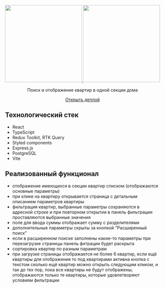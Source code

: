 <div align="center">
 <a href="https://etagi-one-section-evg-zlg.netlify.app/" target="_blank">
  <img style="height: 250px" src="https://user-images.githubusercontent.com/85534817/230378133-9141e39a-d0f5-4472-b1d5-220eeb0c2134.png" />
  <img style="height: 250px" src="https://user-images.githubusercontent.com/85534817/230380571-f3a68afe-7ee3-4fee-9d31-3f58de611fb5.png" />
 </a>
 <p>Поиск и отображение квартир в одной секции дома</p>
 <a href="https://etagi-one-section-evg-zlg.netlify.app/" target="_blank"> Открыть деплой </a>
</div>

## Технологический стек
- React
- TypeScript
- Redux Toolkit, RTK Query
- Styled components
- Express.js
- PostgreSQL
- Vite

## Реализованный функционал 
- отображение имеющихся в секции квартир списком (отображаются основные параметры)
- при клике на квартиру открывается страница с детальным описанием параметров квартиры
- фильтрация квартир, выбранные параметры сохраняются в адресной строке и при повторном открытии в панель фильтрации проставляются выбранные значения
- поле для ввода суммы отображает сумму с разделителями
- дополнительные параметры скрыты за кнопкой "Расширенный поиск"
- если в расширенном поиске заполнены какие-то параметры при перезагрузке страницы панель фитрации будет раскрыта
- сортировка квартир по разным параметрам
- при загрузке страницы отображается не более 6 квартир, если ещё квартиры для отображения то под квартирами активна кнопка с текстом сколько ещё квартир можно открыть следующим кликом, и так до тех пор, пока все квартиры не будут отображены; отображаются только те квартиры, которые удовлетворяют условиям фильтрации
